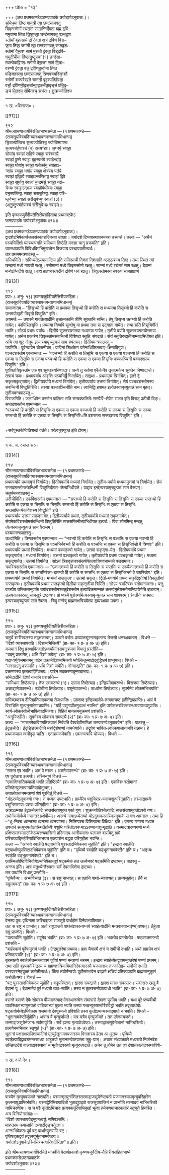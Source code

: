 +++
title = "१३"

+++
(अथ प्रथमकाण्डेऽष्टमप्रपाठके त्रयोदशोऽनुवाकः )।  
स॒मिध॒मा ति॑ष्ठ गाय॒त्री त्वा॒ छन्द॑सामवतु  
त्रि॒वृत्स्तोमो॑ रथंत॒रꣳ सामा॒ग्निर्दे॒वता॒ ब्रह्म॒ द्रवि॑–  
णमु॒ग्रामा ति॑ष्ठ त्रि॒ष्टुप्त्वा॒ छन्द॑सामवतु पञ्चद॒शः  
स्तोमो॑ बृ॒हत्सामेन्द्रो॑ दे॒वता॑ क्ष॒त्रं द्रवि॑णं वि॒रा–  
ज॒मा ति॑ष्ठ॒ जग॑ती त्वा॒ छन्द॑सामवतु सप्तद॒शः  
स्तोमो॑ वैरू॒पꣳ साम॑ म॒रुतो॑ दे॒वता॒ विड्द्रवि॑–  
ण॒मुदी॑ची॒मा ति॑ष्ठानु॒ष्टुप्त्वा॑ (१) छन्द॑सा–  
मवत्त्वेकवि॒ꣳशः स्तोमो॑ वैरा॒जꣳ साम॑ मि॒त्रा–  
वरु॑णौ दे॒वता॒ बलं॒ द्रवि॑णमू॒र्ध्वामा ति॑ष्ठ  
पङ्क्तिस्त्वा॒ छन्द॑सामवतु त्रिणवत्रयस्त्रि॒ꣳशौ  
स्तोमौ॑ शक्वरैरव॒ते साम॑नी॒ बृह॒स्पति॑र्दे॒वता॒  
वर्चो॒ द्रवि॑णमी॒दृङ्चा॑न्या॒दृङ्चै॑ता॒दृङ्च॑ प्रति॒दृ–  
ङ्च॑ मि॒तश्च॒ संमि॑तश्च॒ सभ॑राः। शु॒क्रज्यो॑तिश्च  
_________________________________________________  
१ ख. ०वित्सप्त०।

[[912]]

९१२  
श्रीमत्सायणाचार्यविरचितभाष्यसमेता — (१ प्रथमकाण्डे–––  
(राजसूयविषयदिग्व्यास्थापनमन्त्राणामभिधानम्)  
चि॒त्रज्यो॑तिश्च स॒त्यज्यो॑तिश्च॒ ज्योति॑ष्माꣳश्च  
स॒त्यश्च॑र्त॒पाश्च॑ (२) अत्यꣳ॑हाः। अ॒ग्नये॒ स्वाहा॒  
सोमा॑य॒ स्वाहा॑ सवि॒त्रे स्वाहा॒ सर॑स्वत्यै॒  
स्वाहा॑ पू॒ष्णे स्वाहा॒ बृह॒स्पत॑ये स्वाहेन्द्रा॑य॒  
स्वाहा॒ घोषा॑य॒ स्वाहा॒ श्लोका॑य॒ स्वाहाऽ–  
ꣳशा॑य॒ स्वाहा॒ भगा॑य॒ स्वाहा॒ क्षेत्र॑स्य॒ पत॑ये॒  
स्वाहा॑ पृथि॒व्यै स्वाहा॒ऽन्तरि॑क्षाय॒ स्वाहा॑ दि॒वे  
स्वाहा॒ सूर्या॑य॒ स्वाहा॑ च॒न्द्रम॑से॒ स्वाहा॒ नक्ष॑–  
त्रेभ्यः॒ स्वाहा॒ऽद्भयः स्वाहौष॑धीभ्यः॒ स्वाहा॒  
वन॒स्पति॑भ्यः॒ स्वाहा॑ चराच॒रेभ्यः॒ स्वाहा॑ परि–  
प्ल॒वेभ्यः॒ स्वाहा॑ सरीसृ॒पेभ्यः॒ स्वाहा॑ (३)।  
(अ॒नु॒ष्टुप्त्व॑र्त॒पाश्च॑ सरीसृ॒पेभ्यः॒ स्वाहा॑)॥

इति कृष्णयजुर्वेदीयतैत्तिरीयसंहितायां प्रथमाष्टकेऽ  
ष्टमप्रपाठके त्रयोदशोऽनुवाकः॥१३॥  
––––––––  
(अथ प्रथमकाण्डेऽष्टमप्रपाठके त्रयोदशोऽनुवाकः)।  
द्वादशेऽभिषेकार्थजलसंस्कारादिमन्त्रा उक्ताः। त्रयोदशे दिग्व्यास्थापनमन्त्रा उच्यन्ते। कल्पः — "अथैनं पञ्चभिर्दिशो व्यास्थापयति समिधमा तिष्ठेति मनसा चानु प्रक्रमति" इति।  
व्यास्थापयति विविधदिगभिमुखत्वेन विजयाय प्रस्थापयतीत्यर्थः।  
तत्र प्रथममन्त्रपाठस्तु –  
समिधमिति। समिध्यतेऽस्यामादित्य इति समित्प्राची दिक्तां दिशमाति-ष्ठाऽऽक्रम्य तिष्ठ। तथा स्थितं त्वां छन्दसां मध्ये गायत्री रक्षतु। स्तोमानां मध्ये त्रिवृत्स्तोमो रक्षतु। साम्नां मध्ये रथंतरं साम रक्षतु। देवानां मध्येऽग्निर्देवो रक्षतु। ब्रह्म ब्राह्मणस्त्वदीयं द्रविणं धनं रक्षतु। त्रिवृत्स्तोमस्य स्वरूपं सामब्राह्मणे

[[913]]

९१३  
प्रपा॰ ८ अनु॰ १३) कृष्णयजुर्वेदीयतैत्तिरीयसंहिता।  
(राजसूयविषयदिग्व्यास्थापनमन्त्राणामभिधानम्)  
समाम्नातम् – "तिसृभ्यो हिं करोति स प्रथमया तिसृभ्यो हिं करोति स मध्यमया तिसृभ्यो हिं करोति स उत्तमयोद्यती त्रिवृतो विष्टुतिः" इति।  
अयमर्थः — उपास्मै गायतेत्यादीनि तृचात्मकानि त्रीणि सूक्तानि सन्ति। तेषु तिसृभ्य ऋग्भ्यो हिं करोति गायेत्। काभिस्तिसृभिः। प्रथमया त्रिष्वपि सूक्तेषु या प्रथमा तया स उद्गाता गायेत्। तथा सति तिसृभिर्गीतं भवति। सोऽयं प्रथमः पर्यायः। द्वितीये सूक्तत्रयगतया मध्यमया गायेत्। तृतीये पर्याये सूक्तत्रयगतयोत्तमया गायेत्। अनेन प्रकारेण त्रिवृत्स्तोमसंबन्धिनी विशिष्टा स्तुतिः संपद्यते। सेयं स्तुतिरुद्यतीनाम्नाऽभिधीयत इति। अभि त्वा शूर नोनुम इत्यास्यामृच्युत्पन्नं साम रथंतरम्। द्वितीयमन्त्रपाठस्तु –  
उग्रमिति। पूर्वन्यायेन योजनीयम्। पापिनां शिक्षकेण यमेनाधिष्ठितत्वाद्द–क्षिणादिगुग्रा।  
पञ्चदशस्तोम एवमाम्नातः — "पञ्चभ्यो हिं करोति स तिसृभिः स एकया स एकया पञ्चभ्यो हिं करोति स एकया स तिसृभिः स एकया पञ्चभ्यो हिं करोति स एकया स एकया तिसृभिः पञ्चपञ्चिनी पञ्चदशस्य विष्टुतिः" इति।  
पूर्वोक्तत्रिवृत्स्तोम एक एव सूक्तत्रयनिष्पाद्यः। अन्ये तु स्तोमा एकैकेनैव तृचात्मकेन सूक्तेन निष्पाद्यन्ते। तत्रायं क्रमः। प्रथमपर्याय आवृत्तिः पञ्चभिग्भिर्गायेत्। तद्यथा – प्रथमामृचं त्रिर्गायेत्। इतरे द्वे सकृत्सकृद्गायेत्। द्वितीयपर्याये मध्यमां त्रिर्गायेत्। तृतीयपर्याय उत्तमां त्रिर्गायेत्। सेयं पञ्चदशस्तोमस्य संबन्धिनी विष्टुतिरिति। तस्याः पञ्चपञ्चिनीति नाम। त्वामिद्धि हवामह इत्येतस्यामृच्युत्पन्नं साम बृहत्। तृतीयमन्त्रपाठस्तु –  
विराजमिति। जलाधिपेन वरुणेन पालिता सति सम्यक्फलितैः सस्यैर्वि–शेषेण राजत इति विराट् प्रतीची दिक्। सप्तदशस्तोम एवमाम्नातः —  
"पञ्चभ्यो हिं करोति स तिसृभिः स एकया स एकया पञ्चभ्यो हिं करोति स एकया स तिसृभिः स एकया सप्तभ्यो हिं करोति स एकया स तिसृभिः स तिसृभिरि+ति दशसप्ता सप्तदशस्य विष्टुतिः" इति।  
___________________________________________________  
+सर्वपुस्तकेष्वितिशब्दो वर्तते। परंत्वनुपयुक्त इति ज्ञेयम्।  
____________________________________________________  
१ क. च. ०सप्त स०।

[[914]]

९१४  
श्रीमत्सायणाचार्यविरचितभाष्यसमेता — (१ प्रथमकाण्डे–––  
(राजसूयविषयदिग्व्यास्थापनमन्त्राणामभिधानम्)  
प्रथमपर्याये प्रथमामृचं त्रिर्गायेत्। द्वितीयपर्याये मध्यमां त्रिर्गायेत्। तृतीय-पर्याये मध्यमामुत्तमां च त्रिर्गायेत्। सेयं सप्तदशस्तोमलंबन्धिनी विष्टुतिर्दशस-प्तेत्यभिधीयते। यद्याव इन्द्रेत्यस्यामृच्युत्पन्नं साम वैरूपम्। चतुर्थमन्त्रपाठस्तु –  
उदीचीमिति। एकविंशस्तोम एवमाम्नातः — "सप्तभ्यो हिं करोति स तिसृभिः स तिसृभिः स एकया सप्तभ्यो हिं करोति स एकया स तिसृभिः स तिसृभिः सप्तभ्यो हिं करोति स तिसृभिः स एकया स तिसृभिः सप्तसप्तिन्येकविंशस्य विष्टुतिः" इति।  
प्रथमपर्याय उत्तमां सकृद्गायेत्। द्वितीयपर्याये प्रथमां, तृतीयपर्याये मध्यमां सकृद्गायेत्। सेयमेकविंशस्तोमसंबन्धिनी विष्टुतिरिति सप्तसप्तिनीत्याभिधीयत इत्यर्थः। पिबा सोममिन्द्र मन्दतु त्वेत्यस्यामृच्युत्पन्नं साम वैराजम्।  
पञ्चममन्त्रपाठस्तु –  
ऊर्ध्वामिति। त्रिणवस्तोम एवमाम्नातः — "नवभ्यो हिं करोति स तिसृभिः स पञ्चभिः स एकया नवभ्यो हिं करोति स एकया स तिसृभिः स पञ्चभिर्नवभ्यो हिं करोति स पञ्चभिः स एकया स तिसृभिर्वज्रो वै त्रिणवः" इति।  
प्रथमपर्याये प्रथमां त्रिर्गायेत्। मध्यमां पञ्चकृत्वो गायेत्। उत्तमां सकृद्गा-येत्। द्वितीयपर्याये प्रथमां सकृद्गायेत्। मध्यमां त्रिर्गायेत्। उत्तमां पञ्चकृत्वो गायेत्। तृतीयपर्याये प्रथमां पञ्चकृत्वो गायेत्। मध्यमां सकृद्गायेत्। उत्तमां त्रिर्गायेत्। सोऽयं त्रिरावृत्तनवसंख्योपेतत्वात्रिणवनामको वज्रसमानः।  
त्रयस्त्रिंशस्तोम एवमाम्नातः — "एकादशभ्यो हिं करोति स तिसृभिः स सप्तभिः स एकयैकादशभ्यो हिं करोति स एकया स तिसृभिः स सप्तभिरेका-दशभ्यो हिं करोति स सप्तभिः स एकया स तिसृभिरन्तो वै त्रयस्त्रिंशः" इति।  
प्रथमपर्याये प्रथमां त्रिर्गायेत्। मध्यमां सप्तकृत्वः। उत्तमां सकृत्। द्विती-यपर्याये प्रथमः सकृद्द्वितीयां त्रिस्तृतीयां सप्तकृत्वः। तृतीयपर्याये प्रथमां सप्तकृत्वो द्वितीयां सकृत्तृतीयां त्रिरिति। सोऽयं त्रयस्त्रिंशः स्तोमानामन्तः। यत्तु वाजपेय उज्जित्यनुवाके त्रयोदशस्तोमश्चतुर्दशस्तोम इत्यादिकमाम्नातं तत्सर्वमुन्नेयस्तोमाभिप्रायेणेति द्रष्टव्यम्। उन्नयनप्रकारस्तु सामसूत्रे द्रष्टव्यः। प्रो ष्वस्मै पुरोरथमित्यस्यामृच्युत्पन्नं साम शाक्वरम्। रेवतीर्नः सधमाद इत्यस्यामृच्युत्पन्नं साम रैवतम्। त्रिषु मन्त्रेषु ब्राह्मणक्षत्रियवैश्या द्रव्यरक्षका उक्ताः।

[[915]]

९१५  
प्रपा॰ ८ अनु॰ १३) कृष्णयजुर्वेदीयतैत्तिरीयसंहिता।  
(राजसूयविषयदिग्व्यास्थापनमन्त्राणामभिधानम्)  
चतुर्थे शारीरबलस्य तद्रक्षकत्वम्। पञ्चमे वर्चसः प्रख्यातशूरनामकृतस्य तेजसो धनरक्षकत्वम्। विधत्ते ––  
"दिशो व्यास्थापयति। दिशामभिजित्यै" (ब्रा॰ का॰ १ प्र॰ ७ अ॰ ७) इति।  
यजमानं दिक्षु प्रस्थापितवतोऽध्वर्योर्मानसमनुक्रमणं विधातुं प्रस्तौति––  
"यदनु प्रक्रामेत्। अभि दिशो जयेत्" (ब्रा॰ का॰ १ प्र॰ ७ अ॰ ७) इति।  
यद्यध्वर्युर्यजमानमनु पादेन प्रक्रामेद्दिशामभिजयो भवेत्किंतून्माद्येद्बुद्धिभ्रमं प्राप्नुयात्। विधत्ते –  
"मनसाऽनु प्रक्रामति। अभि दिशो जयेति। नोन्माद्यति" (ब्रा॰ का॰ १ प्र॰ ७ अ॰ ७) इति।  
प्रक्रमणस्य कृतत्वाद्दिग्विजयः। पादेन तदकरणादुन्मादाभावः।  
समिदादीनि दिशां नामानि प्रशंसति––  
"समिधमा तिष्ठेत्याह। तेज एवावरुन्धे (१)। उग्रामा तिष्ठेत्याह। इन्द्रियमेवावरुन्धे। विराजमा तिष्ठेत्याह। अन्नाद्यामेवावरुन्धे। उदीचीमा तिष्ठेत्याह। पशूनेवावरुन्धे। ऊर्ध्वामा तिष्ठेत्याह। सुवर्गमेव लोकमभिजयति" (ब्रा॰ का॰ १ प्र॰ ७ अ॰ ७) इति।  
समिच्छब्दस्य दीप्तिप्रतिपादकतया तेजःप्राप्तिः। उग्रशब्द इन्द्रियबलोपे-तत्वमाचष्ट इतीन्द्रियप्राप्तिः। अन्नं वै विराडिति श्रुत्यनुसारेणान्नप्राप्तिः। "यर्हि पशुमाप्रीतमुदञ्चं नयन्ति" इति पशोरुत्तरदिक्संबन्धश्रवणात्पशुप्राप्तिः। स्वर्ग-लोकस्योर्ध्वभावित्वादभिजयः। विहितं मानसमनुक्रमणं प्रशंसति –  
"अनूज्जिहीते। सुवर्गस्य लोकस्य समष्ट्यै (२)" (ब्रा॰ का॰ १ प्र॰ ७ अ॰ ७) इति।  
कल्पः — "मारुतमेकविꣳशतिकपालं निर्वपति वैश्वदेवीमामिक्षां तस्यारण्येऽनुवाक्येन" इति। पाठस्तु –  
ईदृङ्चेति। ईदृङ्ङित्यादीनि मरुद्विशेषाणां नामधेयानि। तद्रूपेण भावित-त्वात्कपालानामपि तन्नाम। हे प्रथमकपाल त्वमीदृङ् चासि। एतन्नामकमेवासि। एवमन्यत्रापि योज्यम्। विधत्ते ––

[[916]]

९१६  
श्रीमत्सायणाचार्यविरचितभाष्यसमेता — (१ प्रथमकाण्डे–––  
(राजसूयविषयदिग्व्यास्थापनमन्त्राणामभिधानम्)  
"मारुत एष भवति। अन्नं वै मरुतः। अन्नमेवावरुन्धे" (ब्रा॰ का॰ १ प्र॰ ७ अ॰ ७) इति।  
एष पुरोडाश इत्यर्थः। तस्मिन्गुणं विधत्ते ––  
"एकाविꣳशतिकपालो भवति प्रतिष्ठित्यै" (ब्रा॰ का॰ १ प्र॰ ७ अ॰ ७) इति। एकविंशः स्तोमानां प्रतिष्ठेत्युक्तत्वात्प्रतिष्ठाहेतुत्वम्।  
कपालोपधानमन्त्राणां शेषं पूरयितुं विधत्ते ––  
"योऽरण्येऽनुवाक्यो गणः। तं मध्यत उपदधाति। ग्राम्यैरेव पशुभिरार-ण्यान्पशून्परिगृह्णाति। तस्माद्ग्राम्यैः पशुभिरारण्याः पशवः परिगृहीताः" (ब्रा॰ का॰ १ प्र॰ ७ अ॰ ७) इति।  
अत्राऽऽम्नात ईदृङ्चेत्यादिः सप्तसंख्यायुक्त एको गुणः। शुक्रज्योतिश्चेत्यादिः सप्तसंख्यायुक्तोऽपरो गणः। तयोर्गणयोर्मध्ये गणान्तरं प्रक्षेपीयम्। अरण्ये गत्वाऽध्येतव्यो योऽनुवाकस्तस्मिन्ननुवाके स गण आम्नातः। तथा हि –"धु-निश्च ध्वान्तश्च ध्वनश्च ध्वनयꣳश्च। निलिम्पश्च विलिम्पश्च विक्षिपः" इति। एतस्य गणस्य मध्यत उपधाने सत्युभयतोऽवस्थितैर्ग्राम्यैः पशुभिः परितोऽवबध्याऽऽरण्यान्पशून्गृह्णाति। यस्मादत्रारण्यगणो मध्ये प्रक्षिप्तस्तस्माल्लोकेऽप्यरण्यवासिनो हरिणादय आनीयमानाः पलायनं वारयितुं ग्रामे परिचयवद्भिर्हरिणादिभिरुभयत एकपाशेन बद्ध्वा परिगृहीता भवन्ति।  
कल्पः — "अग्नये स्वाहेति षट्पार्थानि पुरस्तादभिषेकस्य जुहोति" इति। "इन्द्राय स्वाहेति षट्पार्थान्युपरिष्टादभिषेकस्य जुहोति" इति च। "पृथिव्यै स्वाहेति षड्भूतानामवेष्टीः" इति च। "अद्भ्यः स्वाहेति षड्भूतानामवेष्टीः" इति च।  
एतस्मिन्नवेष्टिविनियोगेऽप्यभिषेकात्पूर्वं षट्कमेकं तत ऊर्ध्वमपरं षट्कमिति द्रष्टव्यम्। पाठस्तु –  
अग्नय इति। अत्र चतुर्थ्यन्तैरुक्ताः सर्वे देवताविशेषा द्रष्टव्याः।  
तत्र पार्थानि विधातुं प्रस्तौति –  
"पृथिर्वैन्यः। अभ्यषिच्यत (३)। स राष्ट्रं नाभवत्। स एतानि पार्था-न्यपश्यत्। तान्यजुहोत्। तैर्वै स राष्ट्रमभवत्" (ब्रा॰ का॰ १ प्र॰ ७ अ॰ ७) इति।

[[917]]

९१७  
प्रपा॰ ८ अनु॰ १३) कृष्णयजुर्वेदीयतैत्तिरीयसंहिता।  
(राजसूयविषयदिग्व्यास्थापनमन्त्राणामभिधानम्)  
वेनस्य पुत्रः पृथिनामा कश्चिद्राजा राजसूये पार्थहोमं विनैवाभ्यषिच्यत।  
ततः स राष्ट्रं न प्राप्नोत्। अतो राष्ट्रप्राप्तये पार्थसंज्ञकान्यग्नये स्वाहेत्यादीनि मन्त्रवाक्यान्य(ण्य)पश्यत्। तैर्हुत्वा राष्ट्रं प्राप्नोत्। विधत्ते –  
"यत्पार्थानि जुहोति। राष्ट्रमेव भवति" (ब्रा॰ का॰ १ प्र॰ ७ अ॰ ७) इति। भवत्येव प्राप्नोत्येव। षष्ठसप्तममन्त्रौ प्रशंसति –  
"बार्हस्पत्यं पूर्वेषामुत्तमं भवति। ऐन्द्रमुत्तरेषां प्रथमम्। ब्रह्म चैवास्मै क्षत्रं च समीची दधाति। अथो ब्रह्मन्नेव क्षत्रं प्रतिष्ठापयति (४)" (ब्रा॰ का॰ १ प्र॰ ७ अ॰ ७) इति।  
बृहस्पतये स्वाहेत्येतन्मन्त्रवाक्यं पूर्वेषां षण्णां मन्त्राणां चरमम्। इन्द्राय स्वाहेत्येतद्वाक्यमुक्तरेषां षण्णां प्रथमम्। तथा सति बृहस्पतेरिन्द्रस्य च ब्रह्मणक्षत्रियाभिमानिदेवत्वादस्मै यजमानाय तज्जातिद्वयं समीची दधाति परस्परस्नेहयुक्तं करोतीत्यर्थः। किंच तयोर्मन्त्रयोः पूर्वोत्तरभावेन ब्राह्मणे क्षत्रियं प्रतिष्ठापयति ब्राह्मणानुकूलं करोतीत्यर्थः। विधत्ते ––  
"षट् पुरस्तादभिषेकस्य जुहोति। षडुपरिष्टात्। द्वादश संपद्यन्ते। द्वादश मासाः संवत्सरः। संवत्सरः खलु वै देवानां पूः। देवानामेव पुरं मध्यतो व्यव-सर्पति। तस्य न कुतश्चनोपाव्याधो भवति" (ब्रा॰ का॰ १ प्र॰ ७ अ॰ ७) इति।  
वसन्ते वसन्ते देवैः सोमस्य पीयमानत्वाद्भोगस्थानत्वेन संवत्सरो देवानां पुरमिव भवति। यथा पुरे पण्यवीथी व्यवस्थिताभ्यामुभयतो वाटिकाभ्यां युक्ता भवति तस्यां गच्छन्पुरुषश्चोरैरविद्धो भवति तद्वत्पार्थयोः षट्कयोर्मध्येऽभिषेकाय यजमानो देवपुरमध्ये प्रविशति तस्य कुतोऽप्यन्यस्माद्बाधो न भवति। विधत्ते –  
"भूतानामवेष्टीर्जुहोति। अत्रात्र वै मृत्युर्जायते। यत्र यत्रैव मृत्युर्जायते। तत एवैनमयजते। तस्माद्राजसूयेनेजानः सर्वमायुरेति। सर्वे ह्यस्य मृत्यवोऽवेष्टाः। तस्माद्राजसूयेनेजानो नाभिचरितवै। प्रत्यगेनमभिचारः स्तृणुते (५)" (ब्रा॰ का॰ १ प्र॰ ७ अ॰ ७) इति।  
भूतानां यक्षराक्षसपिशाचादीनां मृत्युहेतूनामवयजनस्य विनाशस्य हेतव आ-हुतयः। पृथिव्यै स्वाहेत्यादिद्वादशमन्त्रसाध्या आहुतयो भूतानामवेष्टयस्ता जुहु-यात्। अत्रात्र संध्याकाले मध्यरात्रे निर्जनदेश उच्छिष्टदेशे बाल्याद्यवस्थायां च भूतोपद्रवरूपो मृत्युरुत्पद्यते। अनेन तु होमेन तत एव देशात्कालादवस्थाविशे-  
____________________________________________________  
१ ख. ०न्ते दे०।

[[918]]

९१८  
श्रीमत्सायणाचार्यविरचितभाष्यसमेता — (१ प्रथमकाण्डे–––  
(राजसूयविषयभिषेकाभिधानम्)  
षाच्चैनं मृत्युमवयजते नाशयति। यस्मान्मृत्युर्नाशितस्तस्माद्राजसूयेनेष्टवतो यजमानस्यापमृत्युपरिहारेण कृत्स्नायुःप्राप्तिर्भवति। यस्माद्वैरिभिरापादितो भूताद्युपद्रवो राजसूययाजिनं न प्राप्नोति तस्मादयं नाभिचरितवै नाभिचरणीयः। स च परैः कृतोऽभिचारः प्रत्यक्कर्तुरेवाभिमुखो भूत्वा तमेनणभाचारकर्तारं स्तृणुते हिनस्ति।  
अत्र विनियोगसंग्रहः —  
"दिशो व्यास्थापयेद्भूपमध्वर्युः समिपञ्चभिः।  
मारुतस्य कपालानि दध्यादीदृङ्चर्तुदश॥  
अग्नाभिषेकतः पूर्वं षट् पार्थान्युत्तराणि षट्।  
पृथिषट्कद्वयं तद्वत्स्युर्भूतानामवेष्टयः॥  
त्रयोदशेऽनुवाकेऽस्मिंस्त्रिचत्वारिंशदीरिताः"॥ इति।

इति श्रीमत्सायणाचार्यविरचिते माधवीये वेदार्थप्रकाशे कृष्णयजुर्वेदीय-तैत्तिरीयसंहिताभाष्ये प्रथमकाण्डेऽष्टमप्रपाठके  
त्रयोदशोऽनुवाकः॥१३॥  
–––––––––  
